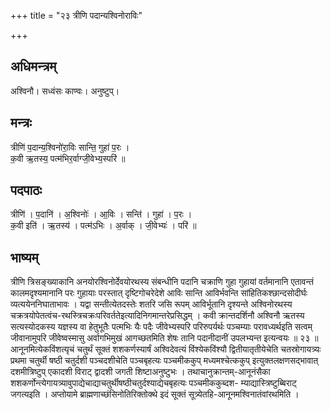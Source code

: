 +++
title = "२३ त्रीणि पदान्यश्विनोराविः"

+++
## अधिमन्त्रम्
अश्विनौ। सध्वंसः काण्वः। अनुष्टुप्।

## मन्त्रः
त्रीणि॑ प॒दान्य॒श्विनो॑रा॒विः सान्ति॒ गुहा॑ प॒रः ।  
क॒वी ऋ॒तस्य॒ पत्म॑भिर॒र्वाग्जी॒वेभ्य॒स्परि॑ ॥

## पदपाठः
त्रीणि॑ । प॒दानि॑ । अ॒श्विनोः॑ । आ॒विः । सन्ति॑ । गुहा॑ । प॒रः ।  
क॒वी इति॑ । ऋ॒तस्य॑ । पत्म॑ऽभिः । अ॒र्वाक् । जी॒वेभ्यः॑ । परि॑ ॥

## भाष्यम्
त्रीणि त्रिसङ्ख्याकानि अनयोरश्विनोर्देवयोरथस्य संबन्धीनि पदानि चक्राणि गुहा गुहायां वर्तमानानि एतावन्तं कालमदृश्यमानानि परः गुहायाः परस्तात् दृष्टिगोचरेदेशे आविः सान्ति आविर्भवन्ति सांहितिकश्छान्दसोदीर्घः व्यत्ययेननिघाताभावः । यद्वा सन्तीत्येतदस्तेः शतरि जसि रूपम् आविर्भूतानि दृश्यन्ते अश्विनोरथस्य चक्रत्रयोपेतत्वंच-रथस्त्रिचक्रःपरिवर्ततेइत्यादिनिगमान्तरेप्रसिद्धम् । कवी क्रान्तदर्शिनौ अश्विनौ ऋतस्य सत्यस्योदकस्य यज्ञस्य वा हेतुभूतैः पत्मभिः यैः पदैः जीवेभ्यस्परि परिरुपर्यर्थः पञ्चम्याः परावध्यर्थइति सत्वम् जीवानामुपरि जीवेष्वस्मासु अर्वागभिमुखं आगच्छतमिति शेषः तानि पदानीदानीं उपलभ्यन्त इत्यन्वयः ॥ २३ ॥आनूनमित्येकविंशत्यृचं चतुर्थं सूक्तं शशकर्णस्यार्षं अश्विदेवत्यं विंश्येकविंश्यौ द्वितीयातृतीयेचेति चतस्रोगायत्र्यः प्रथमा चतुर्थी षष्ठी चतुर्दशी पञ्चदशीचेति पञ्चबृहत्यः पञ्चमीककुप् मध्यमश्चेत्ककुप् इत्युक्तलक्षणसद्भावात् दशमीत्रिष्टुप् एकादशी विराट् द्वादशी जगती शिष्टाअनुष्टुभः । तथाचानुक्रान्तम्-आनूनंसैका शशकर्णोन्त्येगायत्र्यावुपाद्येचाद्याचतुर्थीषष्ठीचतुर्दश्याद्येचबृहत्यः पञ्चमीककुब्दश- म्याद्यास्त्रिष्टुब्बिराट् जगत्यइति । अप्तोयामे ब्राह्मणाच्छंसिनोतिरिक्तोक्थे इदं सूक्तं सूत्र्येतहि-आनूनमश्विनातंवांरथमिति ।